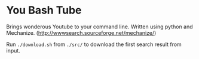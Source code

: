 # You Bash Tube
Brings wonderous Youtube to your command line. Written using python and Mechanize.
(http://wwwsearch.sourceforge.net/mechanize/)

Run `./download.sh` from `./src/` to download the first search result from input.
